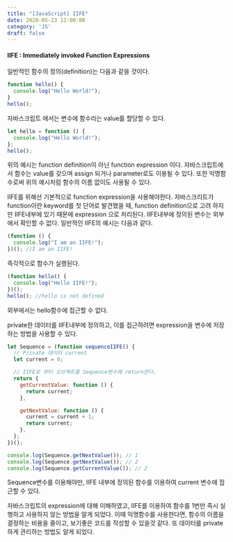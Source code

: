 ```yaml
---
title: "[JavaScript] IIFE"
date: 2020-05-23 12:00:00
category: 'JS'
draft: false
---
```


#### IIFE : Immediately invoked Function Expressions

일반적인 함수의 정의(definition)는 다음과 같을 것이다.

```javascript
function hello() {
  console.log("Hello World!");
}
hello();
```

자바스크립트 에서는 변수에 함수라는 value를 할당할 수 있다.

```javascript
let hello = function () {
  console.log("Hello World!");
};
hello();
```

위의 예시는 function definition이 아닌 function expression 이다.
자바스크립트에서 함수는 value를 갖으며 assign 되거나 parameter로도 이용될 수 있다.
또한 익명함수로써 위의 예시처럼 함수의 이름 없이도 사용될 수 있다.

IIFE를 위해선 기본적으로 function expression을 사용해야한다.
자바스크리트가 function이란 keyword를 첫 단어로 발견했을 때, function definition으로 고려 하지만 IIFE내부에 있기 때문에 expression 으로 처리된다.
IIFE내부에 정의된 변수는 외부에서 확인할 수 없다.
일반적인 IIFE의 예시는 다음과 같다.

```javascript
(function () {
  console.log("I am an IIFE!");
})(); //I am an IIFE!
```

즉각적으로 함수가 실행된다.

```javascript
(function hello() {
  console.log("Hello IIFE!");
})();
hello(); //hello is not defined
```

외부에서는 hello함수에 접근할 수 없다.

private한 데이터를 IIFE내부에 정의하고, 이를 접근하려면 expression을
변수에 저장하는 방법을 사용할 수 있다.

```javascript
let Sequence = (function sequenceIIFE() {
  // Private 데이터 current
  let current = 0;

  // IIFE로 부터 오브젝트를 Sequence변수에 return한다.
  return {
    getCurrentValue: function () {
      return current;
    },

    getNextValue: function () {
      current = current + 1;
      return current;
    },
  };
})();

console.log(Sequence.getNextValue()); // 1
console.log(Sequence.getNextValue()); // 2
console.log(Sequence.getCurrentValue()); // 2
```

Sequence변수를 이용해야만, IIFE 내부에 정의된 함수를 이용하여 current 변수에 접근할 수 있다.

자바스크립트의 expression에 대해 이해하였고, IIFE를 이용하여 함수를 1번만 즉시 실행하고 사용하지 않는 방법을 알게 되었다. 이때 익명함수를 사용한다면, 함수의 이름을 결정하는 비용을 줄이고, 보기좋은 코드를 작성할 수 있을것 같다.
또 데이터를 private하게 관리하는 방법도 알게 되었다.
